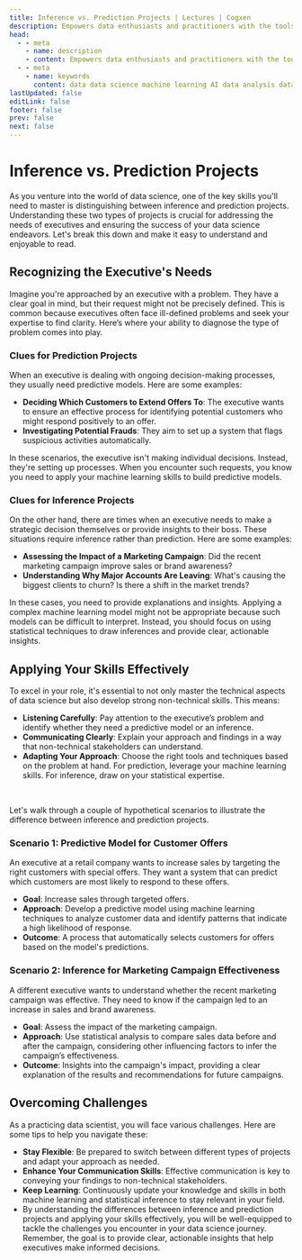 ```yaml
---
title: Inference vs. Prediction Projects | Lectures | Cogxen
description: Empowers data enthusiasts and practitioners with the tools and knowledge to unlock the potential of data.
head:
  - - meta
    - name: description
    - content: Empowers data enthusiasts and practitioners with the tools and knowledge to unlock the potential of data.
  - - meta
    - name: keywords
      content: data data science machine learning AI data analysis data-driven data enthusiasts data practitioners
lastUpdated: false
editLink: false
footer: false
prev: false
next: false
---
```


# Inference vs. Prediction Projects

As you venture into the world of data science, one of the key skills you'll need to master is distinguishing between inference and prediction projects. Understanding these two types of projects is crucial for addressing the needs of executives and ensuring the success of your data science endeavors. Let's break this down and make it easy to understand and enjoyable to read.

## Recognizing the Executive's Needs

Imagine you're approached by an executive with a problem. They have a clear goal in mind, but their request might not be precisely defined. This is common because executives often face ill-defined problems and seek your expertise to find clarity. Here’s where your ability to diagnose the type of problem comes into play.

### Clues for Prediction Projects

When an executive is dealing with ongoing decision-making processes, they usually need predictive models. Here are some examples:

- **Deciding Which Customers to Extend Offers To**: The executive wants to ensure an effective process for identifying potential customers who might respond positively to an offer.
- **Investigating Potential Frauds**: They aim to set up a system that flags suspicious activities automatically.

In these scenarios, the executive isn't making individual decisions. Instead, they're setting up processes. When you encounter such requests, you know you need to apply your machine learning skills to build predictive models.

### Clues for Inference Projects

On the other hand, there are times when an executive needs to make a strategic decision themselves or provide insights to their boss. These situations require inference rather than prediction. Here are some examples:

- **Assessing the Impact of a Marketing Campaign**: Did the recent marketing campaign improve sales or brand awareness?
- **Understanding Why Major Accounts Are Leaving**: What's causing the biggest clients to churn? Is there a shift in the market trends?

In these cases, you need to provide explanations and insights. Applying a complex machine learning model might not be appropriate because such models can be difficult to interpret. Instead, you should focus on using statistical techniques to draw inferences and provide clear, actionable insights.

## Applying Your Skills Effectively

To excel in your role, it's essential to not only master the technical aspects of data science but also develop strong non-technical skills. This means:

- **Listening Carefully**: Pay attention to the executive’s problem and identify whether they need a predictive model or an inference.
- **Communicating Clearly**: Explain your approach and findings in a way that non-technical stakeholders can understand.
- **Adapting Your Approach**: Choose the right tools and techniques based on the problem at hand. For prediction, leverage your machine learning skills. For inference, draw on your statistical expertise.

<br />

Let's walk through a couple of hypothetical scenarios to illustrate the difference between inference and prediction projects.

### Scenario 1: Predictive Model for Customer Offers

An executive at a retail company wants to increase sales by targeting the right customers with special offers. They want a system that can predict which customers are most likely to respond to these offers.

- **Goal**: Increase sales through targeted offers.
- **Approach**: Develop a predictive model using machine learning techniques to analyze customer data and identify patterns that indicate a high likelihood of response.
- **Outcome**: A process that automatically selects customers for offers based on the model's predictions.

### Scenario 2: Inference for Marketing Campaign Effectiveness

A different executive wants to understand whether the recent marketing campaign was effective. They need to know if the campaign led to an increase in sales and brand awareness.

- **Goal**: Assess the impact of the marketing campaign.
- **Approach**: Use statistical analysis to compare sales data before and after the campaign, considering other influencing factors to infer the campaign’s effectiveness.
- **Outcome**: Insights into the campaign's impact, providing a clear explanation of the results and recommendations for future campaigns.

## Overcoming Challenges

As a practicing data scientist, you will face various challenges. Here are some tips to help you navigate these:

- **Stay Flexible**: Be prepared to switch between different types of projects and adapt your approach as needed.
- **Enhance Your Communication Skills**: Effective communication is key to conveying your findings to non-technical stakeholders.
- **Keep Learning**: Continuously update your knowledge and skills in both machine learning and statistical inference to stay relevant in your field.
- By understanding the differences between inference and prediction projects and applying your skills effectively, you will be well-equipped to tackle the challenges you encounter in your data science journey. Remember, the goal is to provide clear, actionable insights that help executives make informed decisions.
